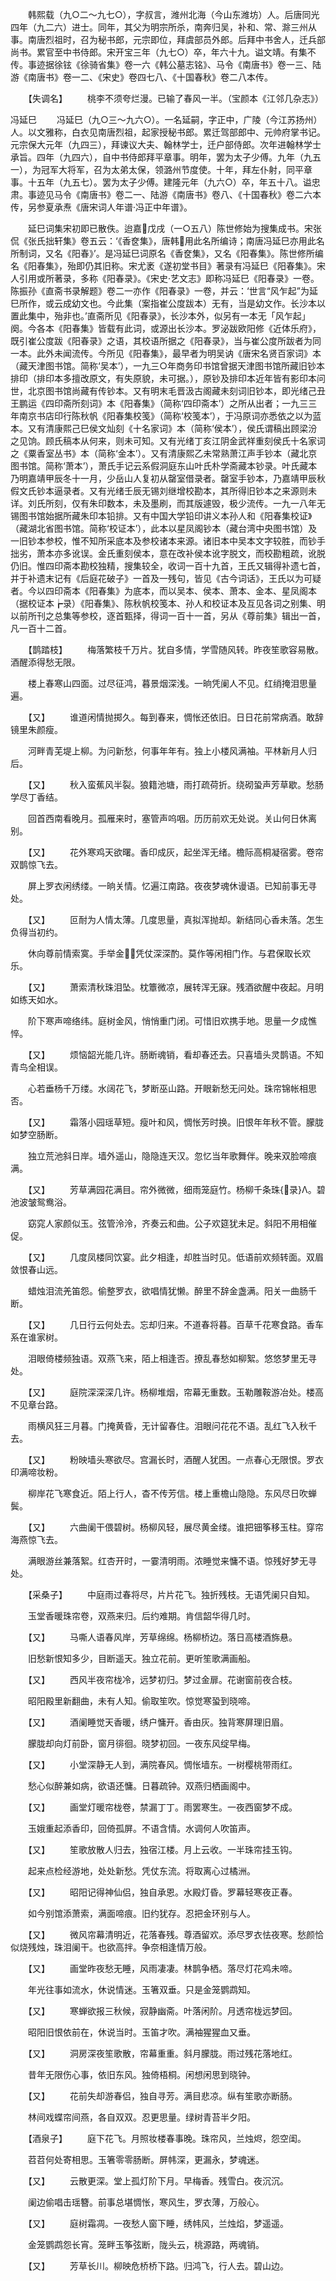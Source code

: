 <!-- { "loadSidebar": true } -->
　　韩熙载（九○二～九七○），字叔言，潍州北海（今山东潍坊）人。后唐同光四年（九二六）进士。同年，其父为明宗所杀，南奔归吴，补和、常、滁三州从事。南唐烈祖时，召为秘书郎，元宗即位，拜虞部员外郎。后拜中书舍人，迁兵部尚书。累官至中书侍郎。宋开宝三年（九七○）卒，年六十九。谥文靖。有集不传。事迹据徐铉《徐骑省集》卷一六《韩公墓志铭》、马令《南唐书》卷一三、陆游《南唐书》卷一二、《宋史》卷四七八、《十国春秋》卷二八本传。

　　【失调名】
　　桃李不须夸烂漫。已输了春风一半。（宝颜本《江邻几杂志》）

冯延巳
　　冯延巳（九○三～九六○）。一名延嗣，字正中，广陵（今江苏扬州）人。以文雅称，白衣见南唐烈祖，起家授秘书郎。累迁驾部郎中、元帅府掌书记。元宗保大元年（九四三），拜谏议大夫、翰林学士，迁户部侍郎。次年进翰林学士承旨。四年（九四六），自中书侍郎拜平章事。明年，罢为太子少傅。九年（九五一），为冠军大将军，召为太弟太保，领潞州节度使。十年，拜左仆射，同平章事。十五年（九五七）。罢为太子少傅。建隆元年（九六○）卒，年五十八。谥忠肃。事迹见马令《南唐书》卷二一、陆游《南唐书》卷八、《十国春秋》卷二六本传，另参夏承焘《唐宋词人年谱·冯正中年谱》。

　　延巳词集宋初即已散佚。迨嘉戊戌（一○五八）陈世修始为搜集成书。宋张侃《张氏拙轩集》卷五云：‘《香奁集》，唐韩用此名所编诗；南唐冯延巳亦用此名所制词，又名《阳春》’。是冯延巳词原名《香奁集》，又名《阳春集》。陈世修所编名《阳春集》，殆即仍其旧称。宋尤袤《遂初堂书目》著录有冯延巳《阳春集》。宋人引用或所著录，多称《阳春录》。《宋史·艺文志》即称冯延巳《阳春录》一卷。陈振孙《直斋书录解题》卷二一亦作《阳春录》一卷，并云：‘世言“风乍起”为延巳所作，或云成幼文也。今此集（案指崔公度跋本）无有，当是幼文作。长沙本以置此集中，殆非也。’直斋所见《阳春录》，长沙本外，似另有一本无「风乍起」阕。今各本《阳春集》皆载有此词，或源出长沙本。罗泌跋欧阳修《近体乐府》，既引崔公度跋《阳春录》之语，其校语所据之《阳春录》，当与崔公度所跋者为同一本。此外未闻流传。今所见《阳春集》，最早者为明吴讷《唐宋名贤百家词》本（藏天津图书馆。简称‘吴本’），一九三○年商务印书馆曾据天津图书馆所藏旧钞本排印（排印本多擅改原文，有失原貌，未可据。），原钞及排印本近年皆有影印本问世，北京图书馆尚藏有传钞本。又有明末毛晋汲古阁藏未刻词旧钞本，即光绪己丑王鹏运《四印斋所刻词》本《阳春集》（简称‘四印斋本’）之所从出者；一九三三年南京书店印行陈秋帆《阳春集校笺》（简称‘校笺本’），于冯原词亦悉依之以为蓝本。又有清康熙己巳侯文灿刻《十名家词》本（简称‘侯本’），侯氏谓稿出顾梁汾之见饷。顾氏稿本从何来，则未可知。又有光绪丁亥江阴金武祥重刻侯氏十名家词之《粟香室丛书》本（简称‘金本’）。又有清康熙乙未常熟萧江声手钞本（藏北京图书馆。简称‘萧本’），萧氏手记云系假洞庭东山叶氏朴学斋藏本钞录。叶氏藏本乃明嘉靖甲辰冬十一月，少岳山人复初从罄室借录者。罄室手钞本，乃嘉靖甲辰秋假文氏钞本逼录者。又有光绪壬辰无锡刘继增校勘本，其所得旧钞本之来源则未详。刘氏所刻，仅有朱印数本，未及墨刷，而其版遽毁，极少流传。一九一八年无锡图书馆始据所藏朱印本铅排。又有中国大学铅印讲义本孙人和《阳春集校证》（藏湖北省图书馆。简称‘校证本’），此本以星凤阁钞本（藏台湾中央图书馆）及一旧钞本参校，惟不知所采底本及参校诸本来源。诸旧本中吴本文字较胜，而钞手拙劣，萧本亦多讹误。金氏重刻侯本，意在改补侯本讹字脱文，而校勘粗疏，讹脱仍旧。惟四印斋本勘校独精，搜集较全，收词一百十九首，王氏又辑得补遗七首，并于补遗末记有《后庭花破子》一首及一残句，皆见《古今词话》，王氏以为可疑者。今以四印斋本《阳春集》为底本，而以吴本、侯本、萧本、金本、星凤阁本（据校证本┢录）《阳春集》、陈秋帆校笺本、孙人和校证本及互见各词之别集、明以前所刊之总集等参校，逐首甄择，得词一百十一首，另从《尊前集》辑出一首，凡一百十二首。

　　【鹊踏枝】
　　梅落繁枝千万片。犹自多情，学雪随风转。昨夜笙歌容易散。酒醒添得愁无限。

　　楼上春寒山四面。过尽征鸿，暮景烟深浅。一晌凭阑人不见。红绡掩泪思量遍。

　　【又】
　　谁道闲情抛掷久。每到春来，惆怅还依旧。日日花前常病酒。敢辞镜里朱颜瘦。

　　河畔青芜堤上柳。为问新愁，何事年年有。独上小楼风满袖。平林新月人归后。

　　【又】
　　秋入蛮蕉风半裂。狼籍池塘，雨打疏荷折。绕砌蛩声芳草歇。愁肠学尽丁香结。

　　回首西南看晚月。孤雁来时，塞管声呜咽。历历前欢无处说。关山何日休离别。

　　【又】
　　花外寒鸡天欲曙。香印成灰，起坐浑无绪。檐际高桐凝宿雾。卷帘双鹊惊飞去。

　　屏上罗衣闲绣缕。一晌关情。忆遍江南路。夜夜梦魂休谩语。已知前事无寻处。

　　【又】
　　叵耐为人情太薄。几度思量，真拟浑抛却。新结同心香未落。怎生负得当初约。

　　休向尊前情索寞。手举金，凭仗深深酌。莫作等闲相门作。与君保取长欢乐。

　　【又】
　　萧索清秋珠泪坠。枕簟微凉，展转浑无寐。残酒欲醒中夜起。月明如练天如水。

　　阶下寒声啼络纬。庭树金风，悄悄重门闭。可惜旧欢携手地。思量一夕成憔悴。

　　【又】
　　烦恼韶光能几许。肠断魂销，看却春还去。只喜墙头灵鹊语。不知青鸟全相误。

　　心若垂杨千万缕。水阔花飞，梦断巫山路。开眼新愁无问处。珠帘锦帐相思否。

　　【又】
　　霜落小园瑶草短。瘦叶和风，惆怅芳时换。旧恨年年秋不管。朦胧如梦空肠断。

　　独立荒池斜日岸。墙外遥山，隐隐连天汉。忽忆当年歌舞伴。晚来双脸啼痕满。

　　【又】
　　芳草满园花满目。帘外微微，细雨笼庭竹。杨柳千条珠{录}Λ。碧池波皱鸳鸯浴。

　　窈窕人家颜似玉。弦管泠泠，齐奏云和曲。公子欢筵犹未足。斜阳不用相催促。

　　【又】
　　几度凤楼同饮宴。此夕相逢，却胜当时见。低语前欢频转面。双眉敛恨春山远。

　　蜡烛泪流羌笛怨。偷整罗衣，欲唱情犹懒。醉里不辞金盏满。阳关一曲肠千断。

　　【又】
　　几日行云何处去。忘却归来。不道春将暮。百草千花寒食路。香车系在谁家树。

　　泪眼倚楼频独语。双燕飞来，陌上相逢否。撩乱春愁如柳絮。悠悠梦里无寻处。

　　【又】
　　庭院深深深几许。杨柳堆烟，帘幕无重数。玉勒雕鞍游冶处。楼高不见章台路。

　　雨横风狂三月暮。门掩黄昏，无计留春住。泪眼问花花不语。乱红飞入秋千去。

　　【又】
　　粉映墙头寒欲尽。宫漏长时，酒醒人犹困。一点春心无限恨。罗衣印满啼妆粉。

　　柳岸花飞寒食近。陌上行人，杳不传芳信。楼上重檐山隐隐。东风尽日吹蝉鬓。

　　【又】
　　六曲阑干偎碧树。杨柳风轻，展尽黄金缕。谁把钿筝移玉柱。穿帘海燕惊飞去。

　　满眼游丝兼落絮。红杏开时，一霎清明雨。浓睡觉来慵不语。惊残好梦无寻处。

　　【采桑子】
　　中庭雨过春将尽，片片花飞。独折残枝。无语凭阑只自知。

　　玉堂香暖珠帘卷，双燕来归。后约难期。肯信韶华得几时。

　　【又】
　　马嘶人语春风岸，芳草绵绵。杨柳桥边。落日高楼酒旆悬。

　　旧愁新恨知多少，目断遥天。独立花前。更听笙歌满画船。

　　【又】
　　西风半夜帘栊冷，远梦初归。梦过金扉。花谢窗前夜合枝。

　　昭阳殿里新翻曲，未有人知。偷取笙吹。惊觉寒蛩到晓啼。

　　【又】
　　酒阑睡觉天香暖，绣户慵开。香由灰。独背寒屏理旧眉。

　　朦胧却向灯前卧，窗月徘徊。晓梦初回。一夜东风绽早梅。

　　【又】
　　小堂深静无人到，满院春风。惆怅墙东。一树樱桃带雨红。

　　愁心似醉兼如病，欲语还慵。日暮疏钟。双燕归栖画阁中。

　　【又】
　　画堂灯暖帘栊卷，禁漏丁丁。雨罢寒生。一夜西窗梦不成。

　　玉娥重起添香印，回倚孤屏。不语含情。水调何人吹笛声。

　　【又】
　　笙歌放散人归去，独宿江楼。月上云收。一半珠帘挂玉钩。

　　起来点检经游地，处处新愁。凭仗东流。将取离心过橘洲。

　　【又】
　　昭阳记得神仙侣，独自承恩。水殿灯昏。罗幕轻寒夜正春。

　　如今别馆添萧索，满面啼痕。旧约犹存。忍把金环别与人。

　　【又】
　　微风帘幕清明近，花落春残。尊酒留欢。添尽罗衣怯夜寒。愁颜恰似烧残烛，珠泪阑干。也欲高拌。争奈相逢情万般。

　　【又】
　　画堂昨夜愁无睡，风雨凄凄。林鹊争栖。落尽灯花鸡未啼。

　　年光往事如流水，休说情迷。玉箸双垂。只是金笼鹦鹉知。

　　【又】
　　寒蝉欲报三秋候，寂静幽斋。叶落闲阶。月透帘栊远梦回。

　　昭阳旧恨依前在，休说当时。玉笛才吹。满袖猩猩血又垂。

　　【又】
　　洞房深夜笙歌散，帘幕重重。斜月朦胧。雨过残花落地红。

　　昔年无限伤心事，依旧东风。独倚梧桐。闲想闲思到晓钟。

　　【又】
　　花前失却游春侣，独自寻芳。满目悲凉。纵有笙歌亦断肠。

　　林间戏蝶帘间燕，各自双双。忍更思量。绿树青苔半夕阳。

　　【酒泉子】
　　庭下花飞。月照妆楼春事晚。珠帘风，兰烛烬，怨空闺。

　　苕苕何处寄相思。玉箸零零肠断。屏帏深，更漏永，梦魂迷。

　　【又】
　　云散更深。堂上孤灯阶下月。早梅香。残雪白。夜沉沉。

　　阑边偷唱击瑶簪。前事总堪惆怅，寒风生，罗衣薄，万般心。

　　【又】
　　庭树霜凋。一夜愁人窗下睡，绣帏风，兰烛焰，梦遥遥。

　　金笼鹦鹉怨长宵。笼畔玉筝弦断，陇头云，桃源路，两魂销。

　　【又】
　　芳草长川。柳映危桥桥下路。归鸿飞，行人去。碧山边。

